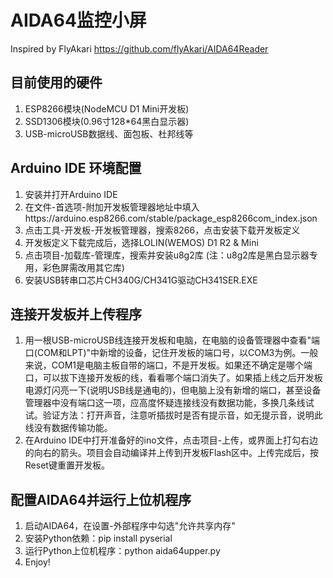 # AIDA64监控小屏

Inspired by FlyAkari https://github.com/flyAkari/AIDA64Reader

## 目前使用的硬件
1. ESP8266模块(NodeMCU D1 Mini开发板)
2. SSD1306模块(0.96寸128*64黑白显示器)
3. USB-microUSB数据线、面包板、杜邦线等

## Arduino IDE 环境配置
1. 安装并打开Arduino IDE
2. 在文件-首选项-附加开发板管理器地址中填入https://arduino.esp8266.com/stable/package_esp8266com_index.json
3. 点击工具-开发板-开发板管理器，搜索8266，点击安装下载开发板定义
4. 开发板定义下载完成后，选择LOLIN(WEMOS) D1 R2 & Mini
5. 点击项目-加载库-管理库，搜索并安装u8g2库 (注：u8g2库是黑白显示器专用，彩色屏需改用其它库)
6. 安装USB转串口芯片CH340G/CH341G驱动CH341SER.EXE

## 连接开发板并上传程序
1. 用一根USB-microUSB线连接开发板和电脑，在电脑的设备管理器中查看"端口(COM和LPT)"中新增的设备，记住开发板的端口号，以COM3为例。一般来说，COM1是电脑主板自带的端口，不是开发板。如果还不确定是哪个端口，可以拔下连接开发板的线，看看哪个端口消失了。如果插上线之后开发板电源灯闪亮一下(说明USB线是通电的)，但电脑上没有新增的端口，甚至设备管理器中没有端口这一项，应高度怀疑连接线没有数据功能，多换几条线试试。验证方法：打开声音，注意听插拔时是否有提示音，如无提示音，说明此线没有数据传输功能。
2. 在Arduino IDE中打开准备好的ino文件，点击项目-上传，或界面上打勾右边的向右的箭头。项目会自动编译并上传到开发板Flash区中。上传完成后，按Reset键重置开发板。

## 配置AIDA64并运行上位机程序
1. 启动AIDA64，在设置-外部程序中勾选"允许共享内存"
2. 安装Python依赖：pip install pyserial
3. 运行Python上位机程序：python aida64upper.py
4. Enjoy!
